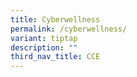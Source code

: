 ```yaml
---
title: Cyberwellness
permalink: /cyberwellness/
variant: tiptap
description: ""
third_nav_title: CCE
---
```

